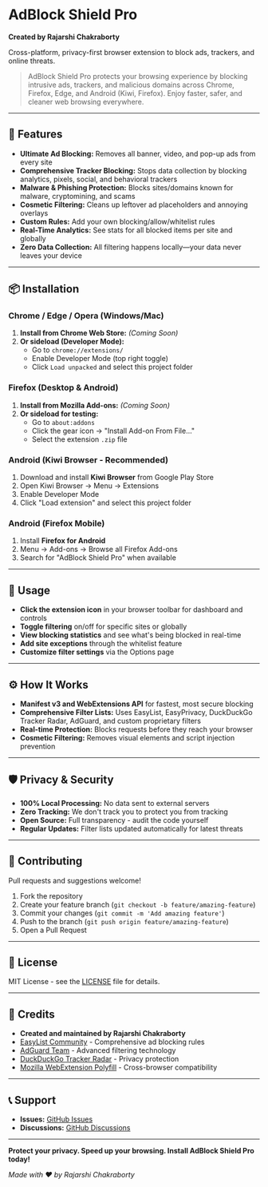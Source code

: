 # AdBlock Shield Pro

**Created by Rajarshi Chakraborty**

Cross-platform, privacy-first browser extension to block ads, trackers, and online threats.

> AdBlock Shield Pro protects your browsing experience by blocking intrusive ads, trackers, and malicious domains across Chrome, Firefox, Edge, and Android (Kiwi, Firefox). Enjoy faster, safer, and cleaner web browsing everywhere.

---

## 🚀 Features

- **Ultimate Ad Blocking:** Removes all banner, video, and pop-up ads from every site
- **Comprehensive Tracker Blocking:** Stops data collection by blocking analytics, pixels, social, and behavioral trackers
- **Malware & Phishing Protection:** Blocks sites/domains known for malware, cryptomining, and scams
- **Cosmetic Filtering:** Cleans up leftover ad placeholders and annoying overlays
- **Custom Rules:** Add your own blocking/allow/whitelist rules
- **Real-Time Analytics:** See stats for all blocked items per site and globally
- **Zero Data Collection:** All filtering happens locally—your data never leaves your device

---

## 📦 Installation

### Chrome / Edge / Opera (Windows/Mac)

1. **Install from Chrome Web Store:** _(Coming Soon)_
2. **Or sideload (Developer Mode):**
   - Go to `chrome://extensions/`
   - Enable Developer Mode (top right toggle)
   - Click `Load unpacked` and select this project folder

### Firefox (Desktop & Android)

1. **Install from Mozilla Add-ons:** _(Coming Soon)_
2. **Or sideload for testing:**
   - Go to `about:addons`
   - Click the gear icon → "Install Add-on From File..."
   - Select the extension `.zip` file

### Android (Kiwi Browser - Recommended)

1. Download and install **Kiwi Browser** from Google Play Store
2. Open Kiwi Browser → Menu → Extensions
3. Enable Developer Mode
4. Click "Load extension" and select this project folder

### Android (Firefox Mobile)

1. Install **Firefox for Android**
2. Menu → Add-ons → Browse all Firefox Add-ons
3. Search for "AdBlock Shield Pro" when available

---

## 🎯 Usage

- **Click the extension icon** in your browser toolbar for dashboard and controls
- **Toggle filtering** on/off for specific sites or globally
- **View blocking statistics** and see what's being blocked in real-time
- **Add site exceptions** through the whitelist feature
- **Customize filter settings** via the Options page

---

## ⚙️ How It Works

- **Manifest v3 and WebExtensions API** for fastest, most secure blocking
- **Comprehensive Filter Lists:** Uses EasyList, EasyPrivacy, DuckDuckGo Tracker Radar, AdGuard, and custom proprietary filters
- **Real-time Protection:** Blocks requests before they reach your browser
- **Cosmetic Filtering:** Removes visual elements and script injection prevention

---

## 🛡️ Privacy & Security

- **100% Local Processing:** No data sent to external servers
- **Zero Tracking:** We don't track you to protect you from tracking
- **Open Source:** Full transparency - audit the code yourself
- **Regular Updates:** Filter lists updated automatically for latest threats

---

## 🤝 Contributing

Pull requests and suggestions welcome!

1. Fork the repository
2. Create your feature branch (`git checkout -b feature/amazing-feature`)
3. Commit your changes (`git commit -m 'Add amazing feature'`)
4. Push to the branch (`git push origin feature/amazing-feature`)
5. Open a Pull Request

---

## 📄 License

MIT License - see the [LICENSE](LICENSE) file for details.

---

## 🙏 Credits

- **Created and maintained by Rajarshi Chakraborty**
- [EasyList Community](https://easylist.to/) - Comprehensive ad blocking rules
- [AdGuard Team](https://adguard.com/) - Advanced filtering technology
- [DuckDuckGo Tracker Radar](https://github.com/duckduckgo/tracker-blocklists) - Privacy protection
- [Mozilla WebExtension Polyfill](https://github.com/mozilla/webextension-polyfill) - Cross-browser compatibility

---

## 📞 Support

- **Issues:** [GitHub Issues](https://github.com/X5464/Ad-Sheild-Pro/issues)
- **Discussions:** [GitHub Discussions](https://github.com/X5464/Ad-Sheild-Pro/discussions)

---

**Protect your privacy. Speed up your browsing. Install AdBlock Shield Pro today!**

*Made with ❤️ by Rajarshi Chakraborty*
